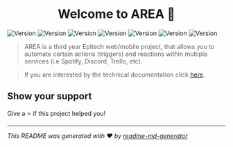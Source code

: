 <h1 align="center">Welcome to AREA 👋</h1>
<p><img alt="Version" src="https://img.shields.io/badge/npm-green"> <img alt="Version" src="https://img.shields.io/badge/dockercompose-blue">
 <img alt="Version" src="https://img.shields.io/badge/mongoDB-green"> <img alt="Version" src="https://img.shields.io/badge/expressJS-lightgrey">
 <img alt="Version" src="https://img.shields.io/badge/vueJS-green"> <img alt="Version" src="https://img.shields.io/badge/nodeJS-green"> <img alt="Version" src="https://img.shields.io/badge/flutter-blue">
</p>

> AREA is a third year Epitech web/mobile project, that allows you to automate certain actions (triggers) and reactions within multiple services (i.e Spotify, Discord, Trello, etc).

> If you are interested by the technical documentation click <a href="https://github.com/EpitechIT2020/B-YEP-500-PAR-5-1-area-francois.ching/wiki">here</a>.

## Show your support

Give a ⭐️ if this project helped you!

***
_This README was generated with ❤️ by [readme-md-generator](https://github.com/kefranabg/readme-md-generator)_
